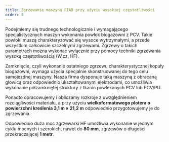 ```yaml
---
title: Zgrzewanie maszyną FIAB przy użyciu wysokiej częstotliwości
order: 3
---
```

Podejmiemy się trudnego technologicznie i wymagającego specjalistycznych maszyn wykonania powłok biogazowni z PCV. Takie powłoki muszą charakteryzować się wysoce wytrzymałymi, a przede wszystkim całkowicie szczelnymi zgrzewami. Zgrzewy o takich parametrach można wykonać wyłącznie przy pomocy techniki zgrzewania wysoką częstotliwością (W.cz, HF).

Zamknięcie, czyli wykonanie ostatniego zgrzewu charakterystycznej kopuły biogazowni, wymaga użycia specjalnie skonstruowanej do tego celu samojezdnej maszyny. Nasza firma dysponuje taką maszyną z obracaną głowicą oraz odpowiednio ukształtowanymi elektrodami, co umożliwia wykonanie półzamkniętej struktury z tkanin powlekanych PCV lub PCV/PU.

Ponadto opracowujemy i obliczamy rozkroje z uwzględnieniem rozciągliwości materiału, a przy użyciu **wielkoformatowego plotera o powierzchni kreślenia 3,1 m × 21,2 m** odpowiednio przygotowujemy je do zgrzewania.

Odpowiednio duża moc zgrzewarki HF umożliwia wykonanie w jednym cyklu mocnych i szerokich, nawet do **80 mm**, zgrzewów o długości przekraczającej **1 metr**.


